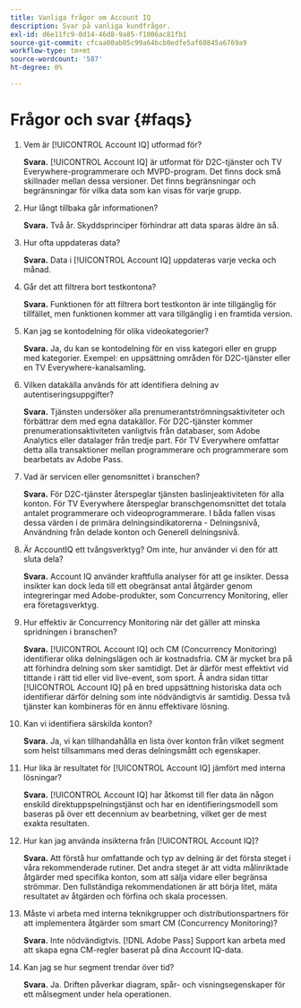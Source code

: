 ```yaml
---
title: Vanliga frågor om Account IQ
description: Svar på vanliga kundfrågor.
exl-id: d6e11fc9-0d14-46d8-9a85-f1006ac81fb1
source-git-commit: cfcaa00ab05c99a64bcb0edfe5af60845a6769a9
workflow-type: tm+mt
source-wordcount: '587'
ht-degree: 0%

---
```


# Frågor och svar {#faqs}

1. Vem är [!UICONTROL Account IQ] utformad för?

   **Svara.** [!UICONTROL Account IQ] är utformat för D2C-tjänster och TV Everywhere-programmerare och MVPD-program. Det finns dock små skillnader mellan dessa versioner. Det finns begränsningar och begränsningar för vilka data som kan visas för varje grupp.

1. Hur långt tillbaka går informationen?

   **Svara.** Två år. Skyddsprinciper förhindrar att data sparas äldre än så.

1. Hur ofta uppdateras data?

   **Svara.** Data i [!UICONTROL Account IQ] uppdateras varje vecka och månad.

1. Går det att filtrera bort testkontona?

   **Svara.** Funktionen för att filtrera bort testkonton är inte tillgänglig för tillfället, men funktionen kommer att vara tillgänglig i en framtida version.

1. Kan jag se kontodelning för olika videokategorier?

   **Svara.** Ja, du kan se kontodelning för en viss kategori eller en grupp med kategorier. Exempel: en uppsättning områden för D2C-tjänster eller en TV Everywhere-kanalsamling.

1. Vilken datakälla används för att identifiera delning av autentiseringsuppgifter?

   **Svara.** Tjänsten undersöker alla prenumerantströmningsaktiviteter och förbättrar dem med egna datakällor. För D2C-tjänster kommer prenumerationsaktiviteten vanligtvis från databaser, som Adobe Analytics eller datalager från tredje part. För TV Everywhere omfattar detta alla transaktioner mellan programmerare och programmerare som bearbetats av Adobe Pass.

1. Vad är servicen eller genomsnittet i branschen?

   **Svara.** För D2C-tjänster återspeglar tjänsten baslinjeaktiviteten för alla konton. För TV Everywhere återspeglar branschgenomsnittet det totala antalet programmerare och videoprogrammerare. I båda fallen visas dessa värden i de primära delningsindikatorerna - Delningsnivå, Användning från delade konton och Generell delningsnivå.

1. Är AccountIQ ett tvångsverktyg? Om inte, hur använder vi den för att sluta dela?

   **Svara.** Account IQ använder kraftfulla analyser för att ge insikter. Dessa insikter kan dock leda till ett obegränsat antal åtgärder genom integreringar med Adobe-produkter, som Concurrency Monitoring, eller era företagsverktyg.

1. Hur effektiv är Concurrency Monitoring när det gäller att minska spridningen i branschen?

   **Svara.** [!UICONTROL Account IQ] och CM (Concurrency Monitoring) identifierar olika delningslägen och är kostnadsfria. CM är mycket bra på att förhindra delning som sker samtidigt. Det är därför mest effektivt vid tittande i rätt tid eller vid live-event, som sport. Å andra sidan tittar [!UICONTROL Account IQ] på en bred uppsättning historiska data och identifierar därför delning som inte nödvändigtvis är samtidig. Dessa två tjänster kan kombineras för en ännu effektivare lösning.

1. Kan vi identifiera särskilda konton?

   **Svara.** Ja, vi kan tillhandahålla en lista över konton från vilket segment som helst tillsammans med deras delningsmått och egenskaper.

1. Hur lika är resultatet för [!UICONTROL Account IQ] jämfört med interna lösningar?

   **Svara.** [!UICONTROL Account IQ] har åtkomst till fler data än någon enskild direktuppspelningstjänst och har en identifieringsmodell som baseras på över ett decennium av bearbetning, vilket ger de mest exakta resultaten.

1. Hur kan jag använda insikterna från [!UICONTROL Account IQ]?

   **Svara.** Att förstå hur omfattande och typ av delning är det första steget i våra rekommenderade rutiner. Det andra steget är att vidta målinriktade åtgärder med specifika konton, som att sälja vidare eller begränsa strömmar. Den fullständiga rekommendationen är att börja litet, mäta resultatet av åtgärden och förfina och skala processen.

1. Måste vi arbeta med interna teknikgrupper och distributionspartners för att implementera åtgärder som smart CM (Concurrency Monitoring)?

   **Svara.** Inte nödvändigtvis. [!DNL Adobe Pass] Support kan arbeta med att skapa egna CM-regler baserat på dina Account IQ-data.

1. Kan jag se hur segment trendar över tid?

   **Svara.** Ja. Driften påverkar diagram, spår- och visningsegenskaper för ett målsegment under hela operationen.
